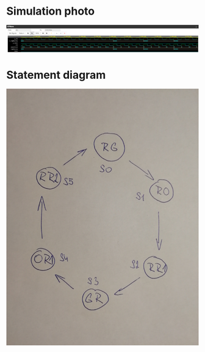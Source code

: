 # Simulation photo

![traffic_lights_photo](simulation.png)


# Statement diagram

![statement_diagram](statement_diagram.jpg)
